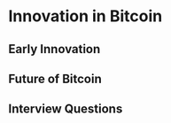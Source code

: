 Innovation in Bitcoin
==============

Early Innovation
----------------

Future of Bitcoin
----------------

Interview Questions
----------------

